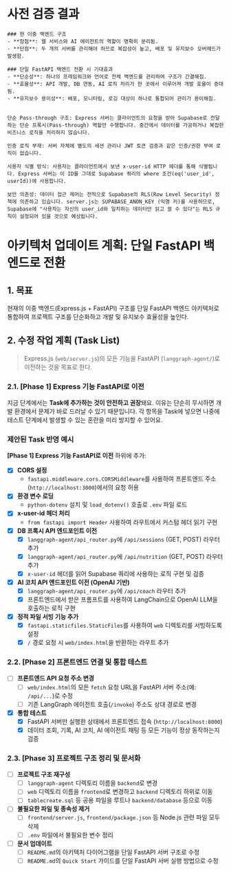 # 사전 검증 결과
```
### 현 이중 백엔드 구조
- **장점**: 웹 서비스와 AI 에이전트의 역할이 명확히 분리됨.
- **단점**: 두 개의 서버를 관리해야 하므로 복잡성이 높고, 배포 및 유지보수 오버헤드가 발생함.

### 단일 FastAPI 백엔드 전환 시 기대효과
- **단순성**: 하나의 프레임워크와 언어로 전체 백엔드를 관리하여 구조가 간결해짐.
- **효율성**: API 개발, DB 연동, AI 로직 처리가 한 곳에서 이루어져 개발 효율이 증대됨.
- **유지보수 용이성**: 배포, 모니터링, 로깅 대상이 하나로 통합되어 관리가 용이해짐.


단순 Pass-through 구조: Express 서버는 클라이언트의 요청을 받아 Supabase로 전달하는 단순 프록시(Pass-through) 역할만 수행합니다. 중간에서 데이터를 가공하거나 복잡한 비즈니스 로직을 처리하지 않습니다.

인증 로직 부재: 서버 자체에 별도의 세션 관리나 JWT 토큰 검증과 같은 인증/권한 부여 로직이 없습니다.

사용자 식별 방식: 사용자는 클라이언트에서 보낸 x-user-id HTTP 헤더를 통해 식별됩니다. Express 서버는 이 ID를 그대로 Supabase 쿼리의 where 조건(eq('user_id', userId))에 사용합니다.

보안 의존성: 데이터 접근 제어는 전적으로 Supabase의 RLS(Row Level Security) 정책에 의존하고 있습니다. server.js는 SUPABASE_ANON_KEY (익명 키)를 사용하므로, Supabase에 "사용자는 자신의 user_id와 일치하는 데이터만 읽고 쓸 수 있다"는 RLS 규칙이 설정되어 있을 것으로 예상됩니다.
```

# 아키텍처 업데이트 계획: 단일 FastAPI 백엔드로 전환

## 1. 목표

현재의 이중 백엔드(Express.js + FastAPI) 구조를 단일 FastAPI 백엔드 아키텍처로 통합하여 프로젝트 구조를 단순화하고 개발 및 유지보수 효율성을 높인다.

## 2. 수정 작업 계획 (Task List)

> Express.js (`web/server.js`)의 모든 기능을 FastAPI (`langgraph-agent/`)로 이전하는 것을 목표로 한다.

### 2.1. [Phase 1] Express 기능 FastAPI로 이전


지금 단계에서는 **Task에 추가하는 것이 안전하고 권장**돼요. 이유는 단순히 무시하면 개발 환경에서 문제가 바로 드러날 수 있기 때문입니다. 각 항목을 Task에 넣으면 나중에 테스트 단계에서 발생할 수 있는 혼란을 미리 방지할 수 있어요.

### 제안된 Task 반영 예시

**[Phase 1] Express 기능 FastAPI로 이전** 하위에 추가:

- [x] **CORS 설정**
  * `fastapi.middleware.cors.CORSMiddleware`를 사용하여 프론트엔드 주소(`http://localhost:3000`)에서의 요청 허용
- [x] **환경 변수 로딩**
  * `python-dotenv` 설치 및 `load_dotenv()` 호출로 `.env` 파일 로드
- [x] **x-user-id 헤더 처리**
  * `from fastapi import Header` 사용하여 라우트에서 커스텀 헤더 읽기 구현
- [x] **DB 프록시 API 엔드포인트 이전**
    - [x] `langgraph-agent/api_router.py`에 `/api/sessions` (GET, POST) 라우터 추가
    - [x] `langgraph-agent/api_router.py`에 `/api/nutrition` (GET, POST) 라우터 추가
    - [x] `x-user-id` 헤더를 읽어 Supabase 쿼리에 사용하는 로직 구현 및 검증

- [x] **AI 코치 API 엔드포인트 이전 (OpenAI 기반)**
    - [x] `langgraph-agent/api_router.py`에 `/api/coach` 라우터 추가
    - [x] 프론트엔드에서 받은 프롬프트를 사용하여 LangChain으로 OpenAI LLM을 호출하는 로직 구현

- [x] **정적 파일 서빙 기능 추가**
    - [x] `fastapi.staticfiles.StaticFiles`를 사용하여 `web` 디렉토리를 서빙하도록 설정
    - [x] `/` 경로 요청 시 `web/index.html`을 반환하는 라우트 추가

### 2.2. [Phase 2] 프론트엔드 연결 및 통합 테스트

- [ ] **프론트엔드 API 요청 주소 변경**
    - [ ] `web/index.html`의 모든 `fetch` 요청 URL을 FastAPI 서버 주소(예: `/api/...`)로 수정
    - [ ] 기존 LangGraph 에이전트 호출(`/invoke`) 주소도 상대 경로로 변경

- [x] **통합 테스트**
    - [x] FastAPI 서버만 실행한 상태에서 프론트엔드 접속 (`http://localhost:8000`)
    - [x] 데이터 조회, 기록, AI 코치, AI 에이전트 채팅 등 모든 기능이 정상 동작하는지 검증

### 2.3. [Phase 3] 프로젝트 구조 정리 및 문서화

- [ ] **프로젝트 구조 재구성**
    - [ ] `langgraph-agent` 디렉토리 이름을 `backend`로 변경
    - [ ] `web` 디렉토리 이름을 `frontend`로 변경하고 `backend` 디렉토리 하위로 이동
    - [ ] `tablecreate.sql` 등 공용 파일을 루트나 `backend/database` 등으로 이동

- [ ] **불필요한 파일 및 종속성 제거**
    - [ ] `frontend/server.js`, `frontend/package.json` 등 Node.js 관련 파일 모두 삭제
    - [ ] `.env` 파일에서 불필요한 변수 정리

- [ ] **문서 업데이트**
    - [ ] `README.md`의 아키텍처 다이어그램을 단일 FastAPI 서버 구조로 수정
    - [ ] `README.md`의 `Quick Start` 가이드를 단일 FastAPI 서버 실행 방법으로 수정

